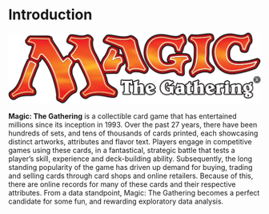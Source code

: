 # Introduction


<img src="magiclogo.png" width="1498" />


**Magic: The Gathering** is a collectible card game that has entertained millions since its inception in 1993. Over the past 27 years, there have been hundreds of sets, and tens of thousands of cards printed, each showcasing distinct artworks, attributes and flavor text. Players engage in competitive games using these cards, in a fantastical, strategic battle that tests a player’s skill, experience and deck-building ability. Subsequently, the long standing popularity of the game has driven up demand for buying, trading and selling cards through card shops and online retailers. Because of this, there are online records for many of these cards and their respective attributes. From a data standpoint, Magic: The Gathering becomes a perfect candidate for some fun, and rewarding exploratory data analysis. 
